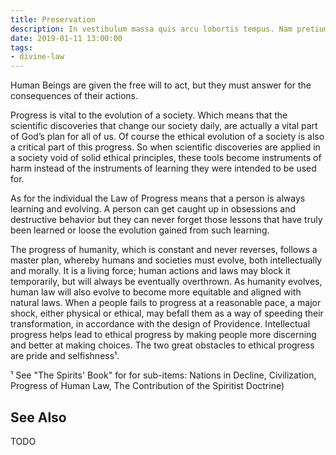 ```yaml
---
title: Preservation
description: In vestibulum massa quis arcu lobortis tempus. Nam pretium arcu in odio vulputate luctus.
date: 2019-01-11 13:00:00
tags: 
- divine-law
---
```


Human Beings are given the free will to act, but they must answer for the consequences of their actions.

Progress is vital to the evolution of a society. Which means that the scientific discoveries that change our society daily, are actually a vital part of God’s plan for all of us. Of course the ethical evolution of a society is also a critical part of this progress. So when scientific discoveries are applied in a society void of solid ethical principles, these tools become instruments of harm instead of the instruments of learning they were intended to be used for.

As for the individual the Law of Progress means that a person is always learning and evolving. A person can get caught up in obsessions and destructive behavior but they can never forget those lessons that have truly been learned or loose the evolution gained from such learning. 

The progress of humanity, which is constant and never reverses, follows a master plan, whereby humans and societies must evolve, both intellectually and morally.  It is a living force; human actions and laws may block it temporarily, but will always be eventually overthrown.  As humanity evolves, human law will also evolve to become more equitable and aligned with natural laws.  When a people fails to progress at a reasonable pace, a major shock, either physical or ethical, may befall them as a way of speeding their transformation, in accordance with the design of Providence.  Intellectual progress helps lead to ethical progress by making people more discerning and better at making choices.  The two great obstacles to ethical progress are pride and selfishness¹. 

¹ See "The Spirits' Book" for for sub-items: Nations in Decline, Civilization, Progress of Human Law, The Contribution of the Spiritist Doctrine)


## See Also
TODO



